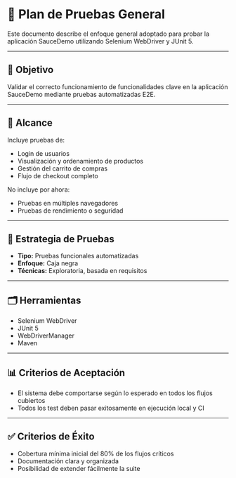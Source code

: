 # 📝 Plan de Pruebas General

Este documento describe el enfoque general adoptado para probar la aplicación SauceDemo utilizando Selenium WebDriver y JUnit 5.

---

## 🎯 Objetivo

Validar el correcto funcionamiento de funcionalidades clave en la aplicación SauceDemo mediante pruebas automatizadas E2E.

---

## 📌 Alcance

Incluye pruebas de:

- Login de usuarios
- Visualización y ordenamiento de productos
- Gestión del carrito de compras
- Flujo de checkout completo

No incluye por ahora:

- Pruebas en múltiples navegadores
- Pruebas de rendimiento o seguridad

---

## 🧪 Estrategia de Pruebas

- **Tipo:** Pruebas funcionales automatizadas
- **Enfoque:** Caja negra
- **Técnicas:** Exploratoria, basada en requisitos

---

## 🗂️ Herramientas

- Selenium WebDriver
- JUnit 5
- WebDriverManager
- Maven

---

## 📊 Criterios de Aceptación

- El sistema debe comportarse según lo esperado en todos los flujos cubiertos
- Todos los test deben pasar exitosamente en ejecución local y CI

---

## ✅ Criterios de Éxito

- Cobertura mínima inicial del 80% de los flujos críticos
- Documentación clara y organizada
- Posibilidad de extender fácilmente la suite